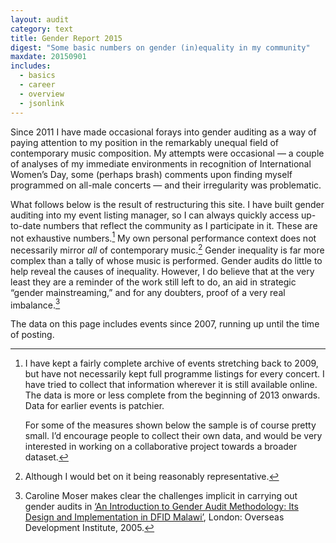 ```yaml
---
layout: audit
category: text
title: Gender Report 2015
digest: "Some basic numbers on gender (in)equality in my community"
maxdate: 20150901
includes:
  - basics
  - career
  - overview
  - jsonlink
---
```

Since 2011 I have made occasional forays into gender auditing as a way of paying attention to my position in the remarkably unequal field of contemporary music composition. My attempts were occasional — a couple of analyses of my immediate environments in recognition of International Women’s Day, some (perhaps brash) comments upon finding myself programmed on all-male concerts — and their irregularity was problematic.

What follows below is the result of restructuring this site. I have built gender auditing into my event listing manager, so I can always quickly access up-to-date numbers that reflect the community as I participate in it. These are not exhaustive numbers.[^history] My own personal performance context does not necessarily mirror *all* of contemporary music.[^context] Gender inequality is far more complex than a tally of whose music is performed. Gender audits do little to help reveal the causes of inequality. However, I do believe that at the very least they are a reminder of the work still left to do, an aid in strategic “gender mainstreaming,” and for any doubters, proof of a very real imbalance.[^methodology]

  [^history]:
    I have kept a fairly complete archive of events stretching back to 2009, but have not necessarily kept full programme listings for every concert. I have tried to collect that information wherever it is still available online. The data is more or less complete from the beginning of 2013 onwards. Data for earlier events is patchier.

    For some of the measures shown below the sample is of course pretty small. I’d encourage people to collect their own data, and would be very interested in working on a collaborative project towards a broader dataset.

  [^context]: Although I would bet on it being reasonably representative.

  [^methodology]: Caroline Moser makes clear the challenges implicit in carrying out gender audits in [‘An Introduction to Gender Audit Methodology: Its Design and Implementation in DFID Malawi’](http://www.odi.org.uk/publications/1195-introduction-gender-audit-methodology-its-design-implementation-dfid-malawi), London: Overseas Development Institute, 2005.

The data on this page includes events since 2007, running up until the time of posting.
